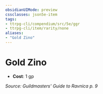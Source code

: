```yaml
---
obsidianUIMode: preview
cssclasses: json5e-item
tags:
- ttrpg-cli/compendium/src/5e/ggr
- ttrpg-cli/item/rarity/none
aliases: 
- "Gold Zino"
---
```

# Gold Zino

- **Cost**: 1 gp

*Source: Guildmasters' Guide to Ravnica p. 9*